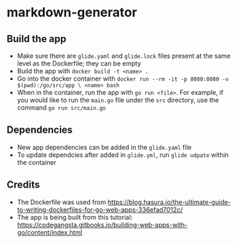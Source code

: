 # markdown-generator

## Build the app
* Make sure there are `glide.yaml` and `glide.lock` files present at the same level as the Dockerfile; they can be empty
* Build the app with `docker build -t <name> .`
* Go into the docker container with `docker run --rm -it -p 8080:8080 -v $(pwd):/go/src/app \ <name> bash`
* When in the container, run the app with `go run <file>`. For example, if you would like to run the `main.go` file under the `src` directory, use the command `go run src/main.go`

## Dependencies
* New app dependencies can be added in the `glide.yaml` file
* To update dependcies after added in `glide.yml`, run `glide udpate` within the container

## Credits
* The Dockerfile was used from https://blog.hasura.io/the-ultimate-guide-to-writing-dockerfiles-for-go-web-apps-336efad7012c/
* The app is being built from this tutorial: https://codegangsta.gitbooks.io/building-web-apps-with-go/content/index.html
